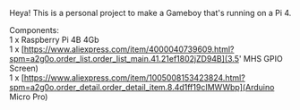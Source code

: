 Heya! This is a personal project to make a Gameboy that's running on a Pi 4. 

Components:  
1 x Raspberry Pi 4B 4Gb  
1 x [https://www.aliexpress.com/item/4000040739609.html?spm=a2g0o.order_list.order_list_main.41.21ef1802jZD94B](3.5' MHS GPIO Screen)  
1 x [https://www.aliexpress.com/item/1005008153423824.html?spm=a2g0o.order_detail.order_detail_item.8.4d1ff19cIMWWbp](Arduino Micro Pro)
